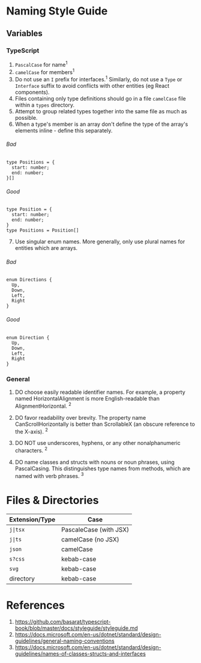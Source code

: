 # Naming Style Guide

## Variables

### TypeScript

1. `PascalCase` for name<sup>1</sup>
2. `camelCase` for members<sup>1</sup>
3. Do not use an `I` prefix for interfaces.<sup>1</sup> Similarly, do not use a `Type` or `Interface` suffix to avoid conflicts with other entities (eg React components).
4. Files containing only type definitions should go in a file `camelCase` file within a `types` directory.
5. Attempt to group related types together into the same file as much as possible.
6. When a type's member is an array don't define the type of the array's elements inline - define this separately.

###### Bad

```
type Positions = {
  start: number;
  end: number;
}[]
```

###### Good

```
type Position = {
  start: number;
  end: number;
}
type Positions = Position[]
```

7. Use singular enum names. More generally, only use plural names for entities which are arrays.

###### Bad

```
enum Directions {
  Up,
  Down,
  Left,
  Right
}
```

###### Good

```
enum Direction {
  Up,
  Down,
  Left,
  Right
}
```

### General

1. DO choose easily readable identifier names. For example, a property named HorizontalAlignment is more English-readable than AlignmentHorizontal. <sup>2</sup>

2. DO favor readability over brevity. The property name CanScrollHorizontally is better than ScrollableX (an obscure reference to the X-axis). <sup>2</sup>

3. DO NOT use underscores, hyphens, or any other nonalphanumeric characters. <sup>2</sup>

4. DO name classes and structs with nouns or noun phrases, using PascalCasing. This distinguishes type names from methods, which are named with verb phrases. <sup>3</sup>

# Files & Directories

| Extension/Type | Case                   |
| -------------- | ---------------------- |
| `j\|tsx`       | PascaleCase (with JSX) |
| `j\|ts`        | camelCase (no JSX)     |
| `json`         | camelCase              |
| `s?css`        | kebab-case             |
| `svg`          | kebab-case             |
| directory      | kebab-case             |

# References

1. https://github.com/basarat/typescript-book/blob/master/docs/styleguide/styleguide.md
2. https://docs.microsoft.com/en-us/dotnet/standard/design-guidelines/general-naming-conventions
3. https://docs.microsoft.com/en-us/dotnet/standard/design-guidelines/names-of-classes-structs-and-interfaces
